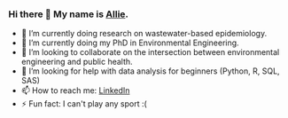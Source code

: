 ### Hi there 👋 My name is [Allie](https://alliemnguyen.github.io/).

<!--
**alliemnguyen/alliemnguyen** is a ✨ _special_ ✨ repository because its `README.md` (this file) appears on your GitHub profile. -->


- 🔬 I’m currently doing research on wastewater-based epidemiology.
- 🌱 I’m currently doing my PhD in Environmental Engineering.
- 👯 I’m looking to collaborate on the intersection between environmental engineering and public health. 
- 🤔 I’m looking for help with data analysis for beginners (Python, R, SQL, SAS)
- 📫 How to reach me: [LinkedIn](https://www.linkedin.com/in/allie-minhanh-nguyen/)
- ⚡ Fun fact: I can't play any sport :(
<!-- - 💬 Ask me about ... 
- 😄 Pronouns: ... -->
